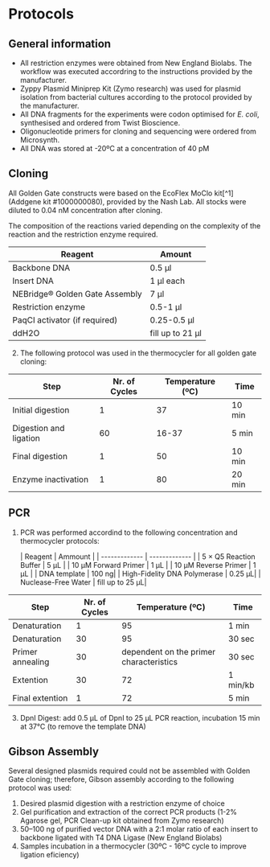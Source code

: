# Protocols


## General information 

+ All restriction enzymes were obtained from New England Biolabs. The workflow was executed accordring to the instructions provided by the manufacturer.
+ Zyppy Plasmid Miniprep Kit (Zymo research) was used for plasmid isolation from bacterial cultures according to the protocol provided by the manufacturer.
+ All DNA fragments for the experiments were codon optimised for _E. coli_, synthesised and ordered from Twist Bioscience.
+ Oligonucleotide primers for cloning and sequencing were ordered from Microsynth.
+ All DNA was stored at -20ºC at a concentration of 40 pM 

## Cloning

All Golden Gate constructs were based on the EcoFlex MoClo kit[^1] (Addgene kit #1000000080), provided by the Nash Lab. All stocks were diluted to 0.04 nM concentration after cloning.

The composition of the reactions varied depending on the complexity of the reaction and the restriction enzyme required. 

| Reagent  | Amount |
| ------------- | ------------- |
| Backbone DNA  | 0.5 µl  |
| Insert DNA  | 1 µl each |
| NEBridge® Golden Gate Assembly | 7 μl |
| Restriction enzyme  | 0.5-1 μl |
| PaqCI activator (if required)  | 0.25-0.5 μl |
| ddH2O  | fill up to 21 μl |

2. The following protocol was used in the thermocycler for all golden gate cloning:
 


| Step  | Nr. of Cycles | Temperature (ºC)|Time|
| ------------- | ------------- |------------- |------------- |
| Initial digestion | 1  |37  |10 min  |
| Digestion and ligation | 60 | 16-37 |5 min  |
| Final digestion  | 1  |50 | 10 min  |
| Enzyme inactivation | 1   |80 |20 min  |

## PCR

1. PCR was performed accordind to the following concentration and thermocycler protocols:

   | Reagent  | Ammount |
| ------------- | ------------- |
| 5 × Q5 Reaction Buffer | 5 µL  |
| 10 µM Forward Primer | 1 µL |
| 10 µM Reverse Primer  | 1 µL |
| DNA template  | 100 ng|
| High-Fidelity DNA Polymerase  | 0.25 µL|
| Nuclease-Free Water | fill up to 25 µL|

| Step  | Nr. of Cycles | Temperature (ºC)|Time|
| ------------- | ------------- |------------- |------------- |
| Denaturation | 1  |95  |1 min  |
| Denaturation | 30  |95  |30 sec  |
| Primer annealing | 30 | dependent on the primer characteristics |30 sec  |
| Extention  | 30 | 72 | 1 min/kb  |
| Final extention  | 1 | 72 | 5 min  |

3. DpnI Digest: add 0.5 μL of DpnI to 25 μL PCR reaction, incubation 15 min at 37°C (to remove the template DNA)




## Gibson Assembly
Several designed plasmids required could not be assembled with Golden Gate cloning; therefore, Gibson assembly according to the following protocol was used:

1. Desired plasmid digestion with a restriction enzyme of choice 
2. Gel purification and extraction of the correct PCR products (1-2% Agarose gel, PCR Clean-up kit obtained from Zymo research)
3. 50–100 ng of purified vector DNA with a 2:1 molar ratio of each insert to backbone ligated with T4 DNA Ligase (New England Biolabs)
6. Samples incubation in a thermocycler (30ºC - 16ºC cycle to improve ligation eficiency)

